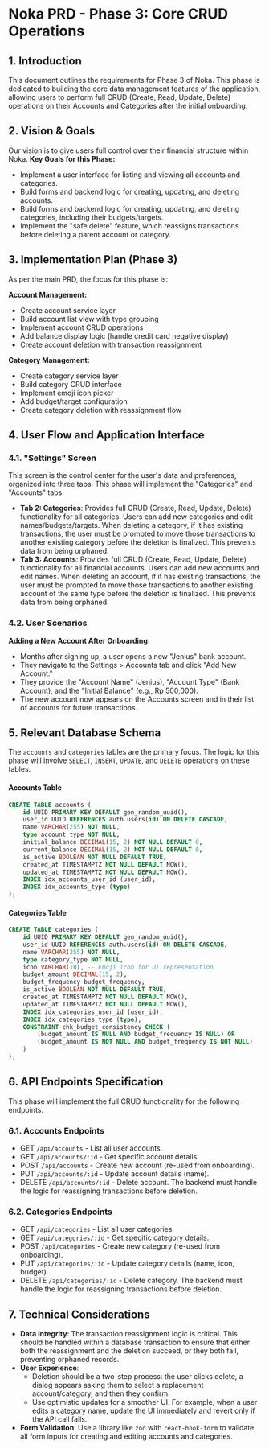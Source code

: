 # Noka PRD - Phase 3: Core CRUD Operations

## 1. Introduction
This document outlines the requirements for Phase 3 of Noka. This phase is dedicated to building the core data management features of the application, allowing users to perform full CRUD (Create, Read, Update, Delete) operations on their Accounts and Categories after the initial onboarding.

## 2. Vision & Goals
Our vision is to give users full control over their financial structure within Noka.
**Key Goals for this Phase:**
- Implement a user interface for listing and viewing all accounts and categories.
- Build forms and backend logic for creating, updating, and deleting accounts.
- Build forms and backend logic for creating, updating, and deleting categories, including their budgets/targets.
- Implement the "safe delete" feature, which reassigns transactions before deleting a parent account or category.

## 3. Implementation Plan (Phase 3)
As per the main PRD, the focus for this phase is:

**Account Management:**
- Create account service layer
- Build account list view with type grouping
- Implement account CRUD operations
- Add balance display logic (handle credit card negative display)
- Create account deletion with transaction reassignment

**Category Management:**
- Create category service layer
- Build category CRUD interface
- Implement emoji icon picker
- Add budget/target configuration
- Create category deletion with reassignment flow

## 4. User Flow and Application Interface

### 4.1. "Settings" Screen
This screen is the control center for the user's data and preferences, organized into three tabs. This phase will implement the "Categories" and "Accounts" tabs.

- **Tab 2: Categories**: Provides full CRUD (Create, Read, Update, Delete) functionality for all categories. Users can add new categories and edit names/budgets/targets. When deleting a category, if it has existing transactions, the user must be prompted to move those transactions to another existing category before the deletion is finalized. This prevents data from being orphaned.
- **Tab 3: Accounts**: Provides full CRUD (Create, Read, Update, Delete) functionality for all financial accounts. Users can add new accounts and edit names. When deleting an account, if it has existing transactions, the user must be prompted to move those transactions to another existing account of the same type before the deletion is finalized. This prevents data from being orphaned.

### 4.2. User Scenarios

**Adding a New Account After Onboarding:**
- Months after signing up, a user opens a new "Jenius" bank account.
- They navigate to the Settings > Accounts tab and click "Add New Account."
- They provide the "Account Name" (Jenius), "Account Type" (Bank Account), and the "Initial Balance" (e.g., Rp 500,000).
- The new account now appears on the Accounts screen and in their list of accounts for future transactions.

## 5. Relevant Database Schema
The `accounts` and `categories` tables are the primary focus. The logic for this phase will involve `SELECT`, `INSERT`, `UPDATE`, and `DELETE` operations on these tables.

#### Accounts Table
```sql
CREATE TABLE accounts (
    id UUID PRIMARY KEY DEFAULT gen_random_uuid(),
    user_id UUID REFERENCES auth.users(id) ON DELETE CASCADE,
    name VARCHAR(255) NOT NULL,
    type account_type NOT NULL,
    initial_balance DECIMAL(15, 2) NOT NULL DEFAULT 0,
    current_balance DECIMAL(15, 2) NOT NULL DEFAULT 0,
    is_active BOOLEAN NOT NULL DEFAULT TRUE,
    created_at TIMESTAMPTZ NOT NULL DEFAULT NOW(),
    updated_at TIMESTAMPTZ NOT NULL DEFAULT NOW(),
    INDEX idx_accounts_user_id (user_id),
    INDEX idx_accounts_type (type)
);
```

#### Categories Table
```sql
CREATE TABLE categories (
    id UUID PRIMARY KEY DEFAULT gen_random_uuid(),
    user_id UUID REFERENCES auth.users(id) ON DELETE CASCADE,
    name VARCHAR(255) NOT NULL,
    type category_type NOT NULL,
    icon VARCHAR(10), -- Emoji icon for UI representation
    budget_amount DECIMAL(15, 2),
    budget_frequency budget_frequency,
    is_active BOOLEAN NOT NULL DEFAULT TRUE,
    created_at TIMESTAMPTZ NOT NULL DEFAULT NOW(),
    updated_at TIMESTAMPTZ NOT NULL DEFAULT NOW(),
    INDEX idx_categories_user_id (user_id),
    INDEX idx_categories_type (type),
    CONSTRAINT chk_budget_consistency CHECK (
        (budget_amount IS NULL AND budget_frequency IS NULL) OR
        (budget_amount IS NOT NULL AND budget_frequency IS NOT NULL)
    )
);
```

## 6. API Endpoints Specification
This phase will implement the full CRUD functionality for the following endpoints.

### 6.1. Accounts Endpoints
- GET `/api/accounts` - List all user accounts.
- GET `/api/accounts/:id` - Get specific account details.
- POST `/api/accounts` - Create new account (re-used from onboarding).
- PUT `/api/accounts/:id` - Update account details (name).
- DELETE `/api/accounts/:id` - Delete account. The backend must handle the logic for reassigning transactions before deletion.

### 6.2. Categories Endpoints
- GET `/api/categories` - List all user categories.
- GET `/api/categories/:id` - Get specific category details.
- POST `/api/categories` - Create new category (re-used from onboarding).
- PUT `/api/categories/:id` - Update category details (name, icon, budget).
- DELETE `/api/categories/:id` - Delete category. The backend must handle the logic for reassigning transactions before deletion.

## 7. Technical Considerations
- **Data Integrity**: The transaction reassignment logic is critical. This should be handled within a database transaction to ensure that either both the reassignment and the deletion succeed, or they both fail, preventing orphaned records.
- **User Experience**:
    - Deletion should be a two-step process: the user clicks delete, a dialog appears asking them to select a replacement account/category, and then they confirm.
    - Use optimistic updates for a smoother UI. For example, when a user edits a category name, update the UI immediately and revert only if the API call fails.
- **Form Validation**: Use a library like `zod` with `react-hook-form` to validate all form inputs for creating and editing accounts and categories. 